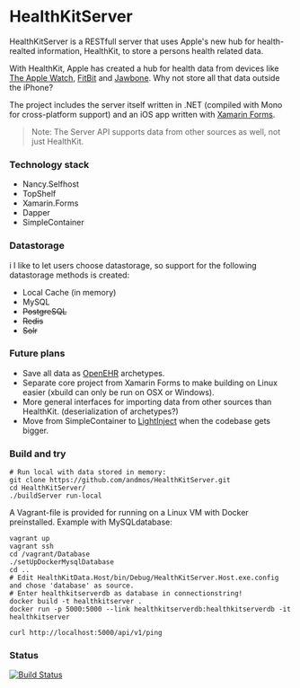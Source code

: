HealthKitServer
===
HealthKitServer is a RESTfull server that uses Apple's new hub for health-realted information, HealthKit, to store a persons health related data.

With HealthKit, Apple has created a hub for health data from devices like [The Apple Watch](https://www.apple.com/watch/),
[FitBit](https://www.fitbit.com/no) and [Jawbone](https://jawbone.com/up). Why not store all that data outside the iPhone?


The project includes the server itself written in .NET (compiled with Mono for cross-platform support) and an iOS app written with [Xamarin Forms](http://xamarin.com/forms).

>Note: The Server API supports data from other sources as well, not just HealthKit.  

### Technology stack
* Nancy.Selfhost
* TopShelf
* Xamarin.Forms
* Dapper
* SimpleContainer

### Datastorage
i
I like to let users choose datastorage, so support for the following datastorage methods is created:
* Local Cache (in memory)
* MySQL
* ~~PostgreSQL~~
* ~~Redis~~
* ~~Solr~~

### Future plans
* Save all data as [OpenEHR](http://www.openehr.org/) archetypes.
* Separate core project from Xamarin Forms to make building on Linux easier (xbuild can only be run on OSX or Windows).
* More general interfaces for importing data from other sources than HealthKit. (deserialization of archetypes?)
* Move from SimpleContainer to [LightInject](https://github.com/seesharper/LightInject) when the codebase gets bigger.

### Build and try

    # Run local with data stored in memory:  
    git clone https://github.com/andmos/HealthKitServer.git
    cd HealthKitServer/
    ./buildServer run-local

A Vagrant-file is provided for running on a Linux VM with Docker preinstalled. Example with MySQLdatabase:

    vagrant up
    vagrant ssh
    cd /vagrant/Database
    ./setUpDockerMysqlDatabase
    cd ..
    # Edit HealthKitData.Host/bin/Debug/HealthKitServer.Host.exe.config and chose 'database' as source.
    # Enter healthkitserverdb as database in connectionstring!
    docker build -t healthkitserver .
    docker run -p 5000:5000 --link healthkitserverdb:healthkitserverdb -it healthkitserver

    curl http://localhost:5000/api/v1/ping

### Status

[![Build Status](https://travis-ci.org/andmos/HealthKitServer.svg?branch=master)](https://travis-ci.org/andmos/HealthKitServer)
